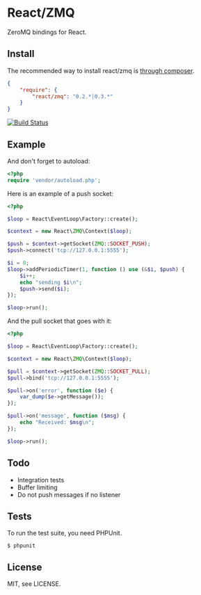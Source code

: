 # React/ZMQ

ZeroMQ bindings for React.

## Install

The recommended way to install react/zmq is [through composer](http://getcomposer.org).

```JSON
{
    "require": {
        "react/zmq": "0.2.*|0.3.*"
    }
}
```
[![Build Status](https://apibeta.shippable.com/projects/541fd03276d0c288e441e505/badge?branchName=master)](https://appbeta.shippable.com/projects/541fd03276d0c288e441e505/builds/latest)
## Example

And don't forget to autoload:

```php
<?php
require 'vendor/autoload.php';
```

Here is an example of a push socket:

```php
<?php

$loop = React\EventLoop\Factory::create();

$context = new React\ZMQ\Context($loop);

$push = $context->getSocket(ZMQ::SOCKET_PUSH);
$push->connect('tcp://127.0.0.1:5555');

$i = 0;
$loop->addPeriodicTimer(1, function () use (&$i, $push) {
    $i++;
    echo "sending $i\n";
    $push->send($i);
});

$loop->run();
```

And the pull socket that goes with it:

```php
<?php

$loop = React\EventLoop\Factory::create();

$context = new React\ZMQ\Context($loop);

$pull = $context->getSocket(ZMQ::SOCKET_PULL);
$pull->bind('tcp://127.0.0.1:5555');

$pull->on('error', function ($e) {
    var_dump($e->getMessage());
});

$pull->on('message', function ($msg) {
    echo "Received: $msg\n";
});

$loop->run();
```

## Todo

* Integration tests
* Buffer limiting
* Do not push messages if no listener

## Tests

To run the test suite, you need PHPUnit.

    $ phpunit

## License

MIT, see LICENSE.
